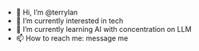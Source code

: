 - 👋 Hi, I’m @terrylan
- 👀 I’m currently interested in tech
- 🌱 I’m currently learning AI with concentration on LLM
- 📫 How to reach me: message me

